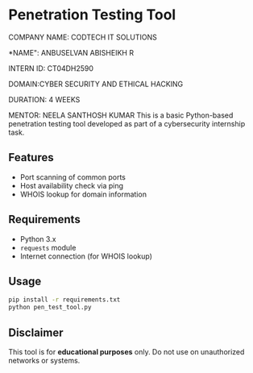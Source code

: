 # Penetration Testing Tool
COMPANY NAME: CODTECH IT SOLUTIONS

*NAME": ANBUSELVAN ABISHEIKH R

INTERN ID: CT04DH2590

DOMAIN:CYBER SECURITY AND ETHICAL HACKING

DURATION: 4 WEEKS

MENTOR: NEELA SANTHOSH KUMAR
This is a basic Python-based penetration testing tool developed as part of a cybersecurity internship task.

## Features

- Port scanning of common ports
- Host availability check via ping
- WHOIS lookup for domain information

## Requirements

- Python 3.x
- `requests` module
- Internet connection (for WHOIS lookup)

## Usage

```bash
pip install -r requirements.txt
python pen_test_tool.py
```

## Disclaimer

This tool is for **educational purposes** only. Do not use on unauthorized networks or systems.
